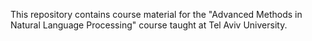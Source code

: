 This repository contains course material for the "Advanced Methods in Natural Language Processing" course taught at Tel Aviv University.
